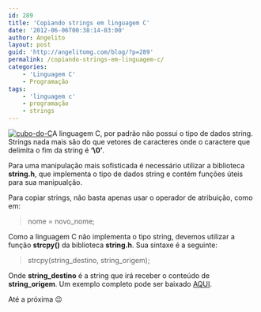 ```yaml
---
id: 289
title: 'Copiando strings em linguagem C'
date: '2012-06-06T00:38:14-03:00'
author: Angelito
layout: post
guid: 'http://angelitomg.com/blog/?p=289'
permalink: /copiando-strings-em-linguagem-c/
categories:
    - 'Linguagem C'
    - Programação
tags:
    - 'linguagem c'
    - programação
    - strings
---
```


[![](http://angelitomg.com/blog/wp-content/uploads/2012/06/cubo-do-C.jpg "cubo-do-C")](http://angelitomg.com/blog/wp-content/uploads/2012/06/cubo-do-C.jpg)A linguagem C, por padrão não possui o tipo de dados string. Strings nada mais são do que vetores de caracteres onde o caractere que delimita o fim da string é **‘\\0’**.

Para uma manipulação mais sofisticada é necessário utilizar a biblioteca **string.h**, que implementa o tipo de dados string e contém funções úteis para sua manipualção.

Para copiar strings, não basta apenas usar o operador de atribuição, como em:

> nome = novo\_nome;

Como a linguagem C não implementa o tipo string, devemos utilizar a função **strcpy()** da biblioteca **string.h**. Sua sintaxe é a seguinte:

> strcpy(string\_destino, string\_origem);

Onde **string\_destino** é a string que irá receber o conteúdo de **string\_origem**. Um exemplo completo pode ser baixado [AQUI](https://angelitomg.com/downloads/copiar_string.c).

Até a próxima 😉